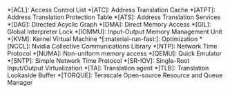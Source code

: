 *[ACL]: Access Control List
*[ATC]: Address Translation Cache
*[ATPT]: Address Translation Protection Table
*[ATS]: Address Translation Services
*[DAG]: Directed Acyclic Graph
*[DMA]: Direct Memory Access
*[GIL]: Global Interpreter Lock
*[IOMMU]: Input-Output Memory Management Unit
*[KVM]: Kernel Virtual Machine
*[:material-run-fast:]: Optimization
*[NCCL]: Nvidia Collective Communications Library
*[NTP]: Network Time Protocol
*[NUMA]: Non-uniform memory access
*[QEMU]: Quick Emulator
*[SNTP]: Simple Network Time Protocol
*[SR-IOV]: Single-Root Input/Output Virtualization
*[TA]: Translation agent
*[TLB]: Translation Lookaside Buffer
*[TORQUE]: Terascale Open-source Resource and Queue Manager